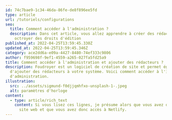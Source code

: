 ```yaml
---
id: 74c7bae9-1c34-46da-86fe-de8f896ee5fd
type: article
url: /tutoriels/configurations
seo:
  title: Comment accéder à l'administration ?
  description: Dans cet article, vous allez apprendre à créer des rédacteurs et à
    octroyer des droits d'édition
published_at: 2022-04-25T13:59:45.330Z
updated_at: 2022-04-25T13:59:45.346Z
category: ace2dd6a-e09a-4427-8480-74ef333c9806
author: f959698f-9ef1-4559-a265-027fa5fd25a9
title: Comment accéder à l'administration et ajouter des rédacteurs ?
description: Foudroyer est un logiciel de création de site et permet également
  d'ajouter des rédacteurs à votre système. Voici comment accéder à l'interface
  d'administration.
illustration:
  src: ../assets/sigmund-f0djjqmhfxo-unsplash-1-.jpeg
  alt: paramètres d'horloge
content:
  - type: article/rich_text
    content: Si vous lisez ces lignes, je présume alors que vous avez déjà créés un
      site web et que vous avez donc accès à Netlify.
---
```

